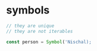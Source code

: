 # symbols 


```javascript 
// they are unique 
// they are not iterables 

const person = Symbol('Nischal);

```


